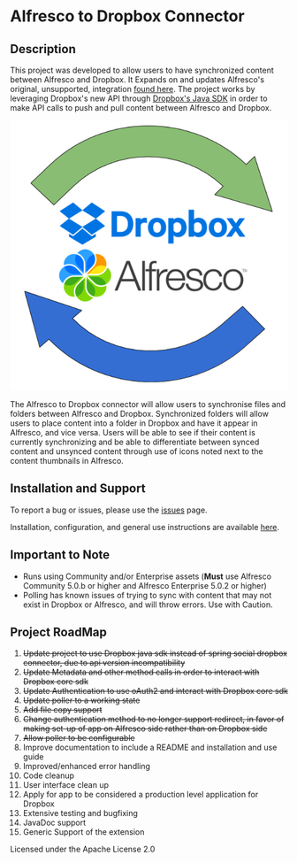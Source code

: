 # Alfresco to Dropbox Connector

## Description
  
This project was developed to allow users to have synchronized content between
 Alfresco and Dropbox. It Expands on and updates Alfresco's original, unsupported,
  integration [found here](https://github.com/Alfresco/alfresco-dropbox-integration).
   The project works by leveraging Dropbox's new API through
  [Dropbox's Java SDK](https://www.dropbox.com/developers/documentation/java) in order
  to make API calls to push and pull content between Alfresco and Dropbox.
    
  ![alfresco_to_dropbox_connector](docs/AlfDropCon.png "Alfresco to Dropbox Connector")  
 
 The Alfresco to Dropbox connector will allow users to synchronise files and folders between Alfresco and Dropbox. 
 Synchronized folders will allow users to place content into a folder in Dropbox and have it appear in Alfresco, and vice versa.
 Users will be able to see if their content is currently synchronizing and be able to differentiate
 between synced content and unsynced content through use of icons noted next to the content thumbnails in Alfresco.
 
## Installation and Support

To report a bug or issues, please use the [issues](https://github.com/FikaTechnologies/dropbox-connector/issues) page.

Installation, configuration, and general use instructions are available [here](https://github.com/FikaTechnologies/dropbox-connector/blob/dev/docs/install.md).

## Important to Note

 * Runs using Community and/or Enterprise assets (**Must** use Alfresco Community 5.0.b or higher and Alfresco Enterprise 5.0.2 or higher)
 * Polling has known issues of trying to sync with content that may not exist in Dropbox or Alfresco, and will throw errors. Use with Caution.

## Project RoadMap
 
  1. ~~Update project to use Dropbox java sdk instead of spring social dropbox connector, due to api version incompatibility~~
  2. ~~Update Metadata and other method calls in order to interact with Dropbox core sdk~~
  3. ~~Update Authentication to use oAuth2 and interact with Dropbox core sdk~~
  4. ~~Update poller to a working state~~
  5. ~~Add file copy support~~
  6. ~~Change authentication method to no longer support redirect, in favor of making set-up of app on Alfresco side rather than on Dropbox side~~
  7. ~~Allow poller to be configurable~~
  8. Improve documentation to include a README and installation and use guide
  9. Improved/enhanced error handling
  10. Code cleanup
  11. User interface clean up
  12. Apply for app to be considered a production level application for Dropbox
  13. Extensive testing and bugfixing
  14. JavaDoc support
  15. Generic Support of the extension 
  
 
Licensed under the Apache License 2.0   
  
 
